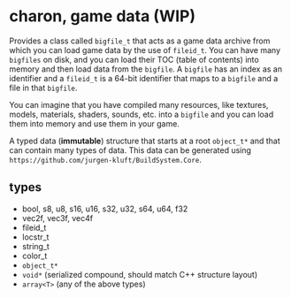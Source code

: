 # charon, game data (WIP)

Provides a class called `bigfile_t` that acts as a game data archive from which you can load game data by the use of `fileid_t`.
You can have many `bigfiles` on disk, and you can load their TOC (table of contents) into memory and then load data from the `bigfile`.
A `bigfile` has an index as an identifier and a `fileid_t` is a 64-bit identifier that maps to a `bigfile` and a file in that `bigfile`.

You can imagine that you have compiled many resources, like textures, models, materials, shaders, sounds, etc. into a `bigfile` and you can 
load them into memory and use them in your game.

A typed data (**immutable**) structure that starts at a root ``object_t*`` and that can contain many types of data.
This data can be generated using ``https://github.com/jurgen-kluft/BuildSystem.Core``.

## types

- bool, s8, u8, s16, u16, s32, u32, s64, u64, f32
- vec2f, vec3f, vec4f
- fileid_t
- locstr_t
- string_t
- color_t
- ``object_t*``
- ``void*`` (serialized compound, should match C++ structure layout)
- ``array<T>`` (any of the above types)
